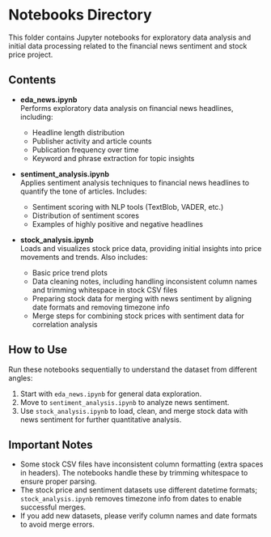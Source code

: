 # Notebooks Directory

This folder contains Jupyter notebooks for exploratory data analysis and initial data processing related to the financial news sentiment and stock price project.

## Contents

- **eda_news.ipynb**  
  Performs exploratory data analysis on financial news headlines, including:

  - Headline length distribution
  - Publisher activity and article counts
  - Publication frequency over time
  - Keyword and phrase extraction for topic insights

- **sentiment_analysis.ipynb**  
  Applies sentiment analysis techniques to financial news headlines to quantify the tone of articles. Includes:

  - Sentiment scoring with NLP tools (TextBlob, VADER, etc.)
  - Distribution of sentiment scores
  - Examples of highly positive and negative headlines

- **stock_analysis.ipynb**  
  Loads and visualizes stock price data, providing initial insights into price movements and trends. Also includes:
  - Basic price trend plots
  - Data cleaning notes, including handling inconsistent column names and trimming whitespace in stock CSV files
  - Preparing stock data for merging with news sentiment by aligning date formats and removing timezone info
  - Merge steps for combining stock prices with sentiment data for correlation analysis

## How to Use

Run these notebooks sequentially to understand the dataset from different angles:

1. Start with `eda_news.ipynb` for general data exploration.
2. Move to `sentiment_analysis.ipynb` to analyze news sentiment.
3. Use `stock_analysis.ipynb` to load, clean, and merge stock data with news sentiment for further quantitative analysis.

## Important Notes

- Some stock CSV files have inconsistent column formatting (extra spaces in headers). The notebooks handle these by trimming whitespace to ensure proper parsing.
- The stock price and sentiment datasets use different datetime formats; `stock_analysis.ipynb` removes timezone info from dates to enable successful merges.
- If you add new datasets, please verify column names and date formats to avoid merge errors.
